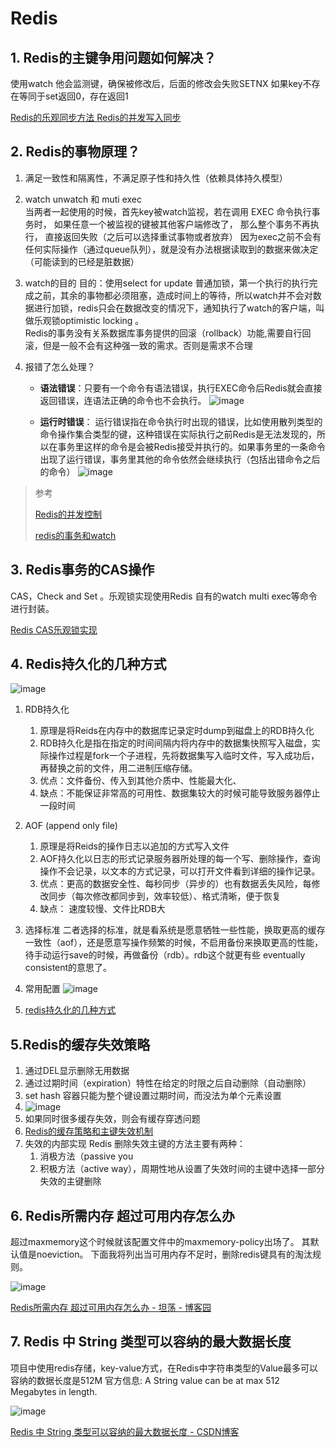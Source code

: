 # Redis

## 1. Redis的主键争用问题如何解决？

使用watch 他会监测键，确保被修改后，后面的修改会失败SETNX 如果key不存在等同于set返回0，存在返回1

[Redis的乐观同步方法 Redis的并发写入同步](https://blog.csdn.net/youxijishu/article/details/41956983)

## 2. Redis的事物原理？

1. 满足一致性和隔离性，不满足原子性和持久性（依赖具体持久模型）

2. watch unwatch 和 muti exec  
   当两者一起使用的时候，首先key被watch监视，若在调用 EXEC 命令执行事务时， 如果任意一个被监视的键被其他客户端修改了， 那么整个事务不再执行， 直接返回失败（之后可以选择重试事物或者放弃）
   因为exec之前不会有任何实际操作（通过queue队列），就是没有办法根据读取到的数据来做决定（可能读到的已经是脏数据）

3. watch的目的
   目的：使用select for update 普通加锁，第一个执行的执行完成之前，其余的事物都必须阻塞，造成时间上的等待，所以watch并不会对数据进行加锁，redis只会在数据改变的情况下，通知执行了watch的客户端，叫做乐观锁optimistic locking 。  
   Redis的事务没有关系数据库事务提供的回滚（rollback）功能,需要自行回滚，但是一般不会有这种强一致的需求。否则是需求不合理

4. 报错了怎么处理？

   * **语法错误**：只要有一个命令有语法错误，执行EXEC命令后Redis就会直接返回错误，连语法正确的命令也不会执行。
     ![image](http://static.lovedata.net/jpg/2018/5/18/e58f5d71439a34699548842b85c9d413.jpg)

   * **运行时错误**： 运行错误指在命令执行时出现的错误，比如使用散列类型的命令操作集合类型的键，这种错误在实际执行之前Redis是无法发现的，所以在事务里这样的命令是会被Redis接受并执行的。如果事务里的一条命令出现了运行错误，事务里其他的命令依然会继续执行（包括出错命令之后的命令）
     ![image](http://static.lovedata.net/jpg/2018/5/18/6971ad099e1afbb9f65823c9749bc90b.jpg)

> 参考
>
> [Redis的并发控制](https://juejin.im/entry/5964bcd851882568b20dbd73)
>
> [redis的事务和watch](https://www.jianshu.com/p/361cb9cd13d5)

## 3. Redis事务的CAS操作

CAS，Check and Set 。乐观锁实现使用Redis 自有的watch multi exec等命令进行封装。

[Redis CAS乐观锁实现](https://www.jianshu.com/p/08a1a9f2f4dd)

## 4. Redis持久化的几种方式

  ![image](http://static.lovedata.net/jpg/2018/5/18/08b055b90a3f67829d73a2453a109c9d.jpg)

1. RDB持久化
   1. 原理是将Reids在内存中的数据库记录定时dump到磁盘上的RDB持久化
   2. RDB持久化是指在指定的时间间隔内将内存中的数据集快照写入磁盘，实际操作过程是fork一个子进程，先将数据集写入临时文件，写入成功后，再替换之前的文件，用二进制压缩存储。
   3. 优点：文件备份、传入到其他介质中、性能最大化、
   4. 缺点：不能保证非常高的可用性、数据集较大的时候可能导致服务器停止一段时间

2. AOF (append only file)
   1. 原理是将Reids的操作日志以追加的方式写入文件
   2. AOF持久化以日志的形式记录服务器所处理的每一个写、删除操作，查询操作不会记录，以文本的方式记录，可以打开文件看到详细的操作记录。
   3. 优点：更高的数据安全性、每秒同步（异步的）也有数据丢失风险，每修改同步（每次修改都同步到，效率较低）、格式清晰，便于恢复
   4. 缺点： 速度较慢、文件比RDB大

3. 选择标准
  二者选择的标准，就是看系统是愿意牺牲一些性能，换取更高的缓存一致性（aof），还是愿意写操作频繁的时候，不启用备份来换取更高的性能，待手动运行save的时候，再做备份（rdb）。rdb这个就更有些 eventually consistent的意思了。

4. 常用配置
  ![image](http://static.lovedata.net/jpg/2018/5/18/2bbde3193b3d168fa6e982c2416b2df7.jpg)
5. [redis持久化的几种方式](https://www.cnblogs.com/chenliangcl/p/7240350.html)

## 5.Redis的缓存失效策略

1. 通过DEL显示删除无用数据
2. 通过过期时间（expiration）特性在给定的时限之后自动删除（自动删除）
3. set hash 容器只能为整个键设置过期时间，而没法为单个元素设置
4. ![image](http://static.lovedata.net/jpg/2018/5/20/0a668477aa07b7618904e1b4583ee8cf.jpg)
5. 如果同时很多缓存失效，则会有缓存穿透问题
6. [Redis的缓存策略和主键失效机制](http://www.cnblogs.com/binyue/p/3726842.html)
7. 失效的内部实现 Redis 删除失效主键的方法主要有两种：
    1. 消极方法（passive you
    2. 积极方法（active way），周期性地从设置了失效时间的主键中选择一部分失效的主键删除

## 6. Redis所需内存 超过可用内存怎么办

超过maxmemory这个时候就该配置文件中的maxmemory-policy出场了。
其默认值是noeviction。
下面我将列出当可用内存不足时，删除redis键具有的淘汰规则。

![image](http://static.lovedata.net/jpg/2018/6/22/ef00eec0c7f656b24f0e120aa54a6e78.jpg)

[Redis所需内存 超过可用内存怎么办 - 坦荡 - 博客园](https://www.cnblogs.com/tdws/p/5727633.html)

## 7. Redis 中 String 类型可以容纳的最大数据长度

项目中使用redis存储，key-value方式，在Redis中字符串类型的Value最多可以容纳的数据长度是512M
官方信息:
A String value can be at max 512 Megabytes in length.

![image](http://static.lovedata.net/jpg/2018/7/12/94588e9b96f8967a7b201047166c54af.jpg)

[Redis 中 String 类型可以容纳的最大数据长度 - CSDN博客](https://blog.csdn.net/HeatDeath/article/details/80170303)